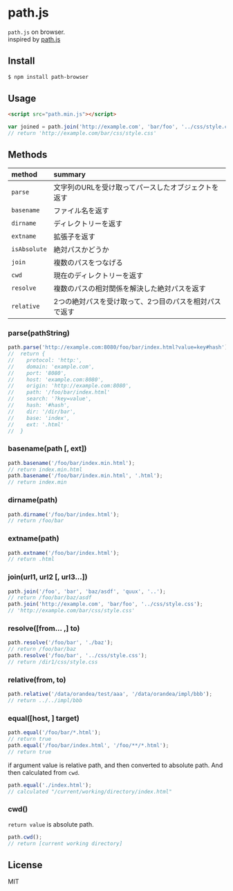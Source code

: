 # path.js

`path.js` on browser.  
inspired by [path.js](https://github.com/jinder/path/blob/master/path.js)


## Install

```sh
$ npm install path-browser
```

## Usage

```html
<script src="path.min.js"></script>
```

```js
var joined = path.join('http://example.com', 'bar/foo', '../css/style.css');
// return 'http://example.com/bar/css/style.css'
```

## Methods

|method|summary|
|:--|:--|
|`parse`|文字列のURLを受け取ってパースしたオブジェクトを返す|
|`basename`|ファイル名を返す|
|`dirname`|ディレクトリーを返す|
|`extname`|拡張子を返す|
|`isAbsolute`|絶対パスかどうか|
|`join`|複数のパスをつなげる|
|`cwd`|現在のディレクトリーを返す|
|`resolve`|複数のパスの相対関係を解決した絶対パスを返す|
|`relative`|2つの絶対パスを受け取って、2つ目のパスを相対パスで返す|


### parse(pathString)

```js
path.parse('http://example.com:8080/foo/bar/index.html?value=key#hash');
//  return {
//    protocol: 'http:',
//    domain: 'example.com',
//    port: '8080',
//    host: 'example.com:8080',
//    origin: 'http://example.com:8080',
//    path: '/foo/bar/index.html'
//    search: '?key=value',
//    hash: '#hash',
//    dir: '/dir/bar',
//    base: 'index',
//    ext: '.html'
//  }
```


### basename(path [, ext])

```js
path.basename('/foo/bar/index.min.html');
// return index.min.html
path.basename('/foo/bar/index.min.html', '.html');
// return index.min
```


### dirname(path)

```js
path.dirname('/foo/bar/index.html');
// return /foo/bar
```

### extname(path)

```js
path.extname('/foo/bar/index.html');
// return .html
```


### join(url1, url2 [, url3...])

```js
path.join('/foo', 'bar', 'baz/asdf', 'quux', '..');
// return /foo/bar/baz/asdf
path.join('http://example.com', 'bar/foo', '../css/style.css');
// 'http://example.com/bar/css/style.css'
```


### resolve([from... ,] to)

```js
path.resolve('/foo/bar', './baz');
// return /foo/bar/baz
path.resolve('/foo/bar', '../css/style.css');
// return /dir1/css/style.css
```


### relative(from, to)

```js
path.relative('/data/orandea/test/aaa', '/data/orandea/impl/bbb');
// return ../../impl/bbb
```


### equal([host, ] target)


```js
path.equal('/foo/bar/*.html');
// return true
path.equal('/foo/bar/index.html', '/foo/**/*.html');
// return true
```

if argument value is relative path, and then converted to absolute path. And then calculated from `cwd`.

```js
path.equal('./index.html');
// calculated "/current/working/directory/index.html"
```


### cwd()

`return value` is absolute path.

```js
path.cwd();
// return [current working directory]
```

## License

MIT
